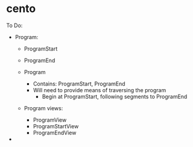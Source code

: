 cento
=====

To Do:
  * Program:
    * ProgramStart
    
    * ProgramEnd
    
    * Program
      * Contains: ProgramStart, ProgramEnd
      * Will need to provide means of traversing the program
        * Begin at ProgramStart, following segments to ProgramEnd
    
    * Program views:
      * ProgramView
      * ProgramStartView
      * ProgramEndView

  * 
